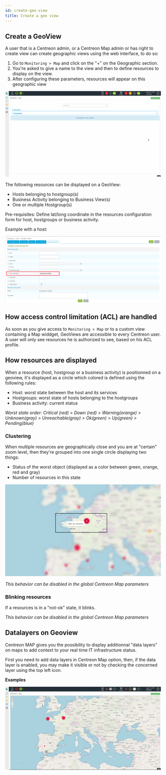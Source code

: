 ```yaml
---
id: create-geo-view
title: Create a geo view
---
```


## Create a GeoView

A user that is a Centreon admin, or a Centreon Map admin or has right to
create view can create geographic views using the web interface, to do
so:

1. Go to `Monitoring > Map` and click on the "+" on the Geographic section.
2. You're asked to give a name to the view and then to define resources to
   display on the view.
3. After configuring these parameters, resources will appear on this
   geographic view

![image](../assets/graph-views/geo_view_creation.gif)

The following resources can be displayed on a GeoView:

- Hosts belonging to hostgroup(s)
- Business Activity belonging to Business View(s)
- One or multiple Hostgroup(s)

Pre-requisites: Define lat/long coordinate in the resources configuration form
for host, hostgroups or business activity.

Example with a host:

![image](../assets/graph-views/host_geocoord.png)

## How access control limitation (ACL) are handled

As soon as you give access to `Monitoring > Map` or to a custom view
containing a Map widdget, GeoViews are accessible to every Centreon
user. A user will only see resources he is authorized to see, based on
his ACL profile.

## How resources are displayed

When a resource (host, hostgroup or a business activity) is positionned
on a geoview, it's displayed as a circle which colored is defined using
the following rules:

- Host: worst state between the host and its services
- Hostgroups: worst state of hosts belonging to the hostgroups
- Business activity: current status

*Worst state order: Critical (red) \> Down (red) \> Warning(orange) \>
Unknown(gray) \> Unreachable(gray) \> Ok(green) \> Up(green) \> Pending(blue)*

### Clustering

When multiple resources are geographically close and you are at
"certain" zoom level, then they're grouped into one single circle
displaying two things:

- Status of the worst object (displayed as a color between green, orange, red
  and gray)
- Number of resources in this state

![image](../assets/graph-views/geo_marker_clustering_infos.png)

*This behavior can be disabled in the global Centreon Map parameters*

### Blinking resources

If a resources is in a "not-ok" state, it blinks.

*This behavior can be disabled in the global Centreon Map parameters*

## Datalayers on Geoview

Centreon MAP gives you the possibility to display additionnal "data layers" on
maps to add context to your real time IT infrastructure status.

First you need to add data layers in Centreon Map option, then, if the
data layer is enabled, you may make it visible or not by checking the
concerned layer using the top left icon.

**Examples**

![image](../assets/graph-views/geoview_datalayers.gif)

